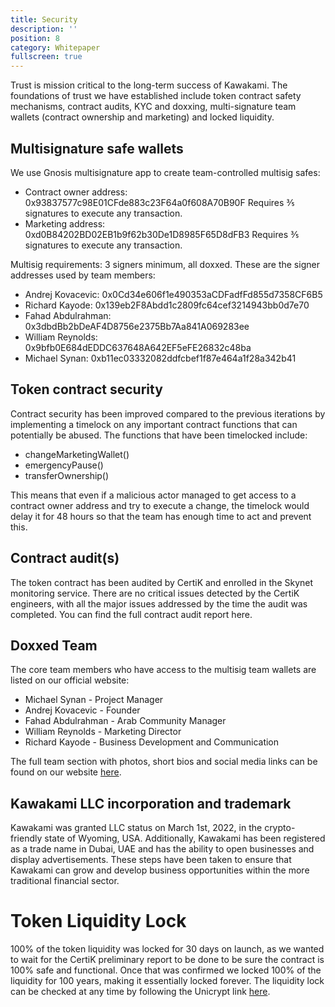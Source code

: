 ```yaml
---
title: Security
description: ''
position: 8
category: Whitepaper
fullscreen: true
---
```


Trust is mission critical to the long-term success of Kawakami. The foundations of trust we have established include token contract safety mechanisms, contract audits, KYC and doxxing, multi-signature team wallets (contract ownership and marketing) and locked liquidity.

## Multisignature safe wallets

We use Gnosis multisignature app to create team-controlled multisig safes:
- Contract owner address: 0x93837577c98E01CFde883c23F64a0f608A70B90F
Requires ⅗ signatures to execute any transaction.
- Marketing address: 0xd0B84202BD02EB1b9f62b30De1D8985F65D8dFB3
Requires ⅗ signatures to execute any transaction.

Multisig requirements: 3 signers minimum, all doxxed. These are the signer addresses used by team members:

- Andrej Kovacevic: 0x0Cd34e606f1e490353aCDFadfFd855d7358CF6B5
- Richard Kayode: 0x139eb2F8Abdd1c2809fc64cef3214943bb0d7e70
- Fahad Abdulrahman: 0x3dbdBb2bDeAF4D8756e2375Bb7Aa841A069283ee
- William Reynolds: 0x9bfb0E684dEDDC637648A642EF5eFE26832c48ba
- Michael Synan: 0xb11ec03332082ddfcbef1f87e464a1f28a342b41

## Token contract security

Contract security has been improved compared to the previous iterations by implementing a timelock on any important contract functions that can potentially be abused. The functions that have been timelocked include:

- changeMarketingWallet()
- emergencyPause()
- transferOwnership()

This means that even if a malicious actor managed to get access to a contract owner address and try to execute a change, the timelock would delay it for 48 hours so that the team has enough time to act and prevent this.

## Contract audit(s) 

The token contract has been audited by CertiK and enrolled in the Skynet monitoring service. There are no critical issues detected by the CertiK engineers, with all the major issues addressed by the time the audit was completed. You can find the full contract audit report here.

## Doxxed Team

The core team members who have access to the multisig team wallets are listed on our official website:  

- Michael Synan - Project Manager
- Andrej Kovacevic - Founder
- Fahad Abdulrahman - Arab Community Manager
- William Reynolds - Marketing Director
- Richard Kayode - Business Development and Communication

The full team section with photos, short bios and social media links can be found on our website [here](https://kawakami.io).

## Kawakami LLC incorporation and trademark 

Kawakami was granted LLC status on March 1st, 2022, in the crypto-friendly state of Wyoming, USA. Additionally, Kawakami has been registered as a trade name in Dubai, UAE and has the ability to open businesses and display advertisements. These steps have been taken to ensure that Kawakami can grow and develop business opportunities within the more traditional financial sector.

# Token Liquidity Lock

100% of the token liquidity was locked for 30 days on launch, as we wanted to wait for the CertiK preliminary report to be done to be sure the contract is 100% safe and functional. Once that was confirmed we locked 100% of the liquidity for 100 years, making it essentially locked forever. The liquidity lock can be checked at any time by following the Unicrypt link [here](https://app.unicrypt.network/amm/uni-v2/pair/0x71ab4e3a48d74a66e1cd4dc5ae74836b713d7378).

